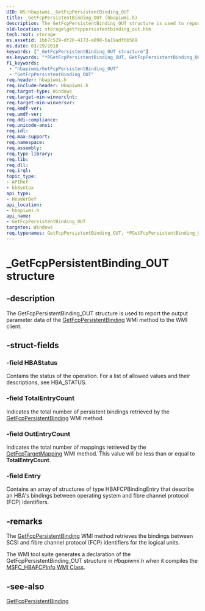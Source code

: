 ```yaml
---
UID: NS:hbapiwmi._GetFcpPersistentBinding_OUT
title: _GetFcpPersistentBinding_OUT (hbapiwmi.h)
description: The GetFcpPersistentBinding_OUT structure is used to report the output parameter data of the GetFcpPersistentBinding WMI method to the WMI client.
old-location: storage\getfcppersistentbinding_out.htm
tech.root: storage
ms.assetid: 1bb7c529-df26-4173-a098-6a19adf6b569
ms.date: 03/29/2018
keywords: ["_GetFcpPersistentBinding_OUT structure"]
ms.keywords: "*PGetFcpPersistentBinding_OUT, GetFcpPersistentBinding_OUT, GetFcpPersistentBinding_OUT structure [Storage Devices], PGetFcpPersistentBinding_OUT, PGetFcpPersistentBinding_OUT structure pointer [Storage Devices], _GetFcpPersistentBinding_OUT, hbapiwmi/GetFcpPersistentBinding_OUT, hbapiwmi/PGetFcpPersistentBinding_OUT, storage.getfcppersistentbinding_out, structs-Fibre_6deac9e1-fd5f-4bc1-9349-39bc61c4c6bb.xml"
f1_keywords:
 - "hbapiwmi/GetFcpPersistentBinding_OUT"
 - "GetFcpPersistentBinding_OUT"
req.header: hbapiwmi.h
req.include-header: Hbapiwmi.h
req.target-type: Windows
req.target-min-winverclnt: 
req.target-min-winversvr: 
req.kmdf-ver: 
req.umdf-ver: 
req.ddi-compliance: 
req.unicode-ansi: 
req.idl: 
req.max-support: 
req.namespace: 
req.assembly: 
req.type-library: 
req.lib: 
req.dll: 
req.irql: 
topic_type:
- APIRef
- kbSyntax
api_type:
- HeaderDef
api_location:
- hbapiwmi.h
api_name:
- GetFcpPersistentBinding_OUT
targetos: Windows
req.typenames: GetFcpPersistentBinding_OUT, *PGetFcpPersistentBinding_OUT
---
```


# _GetFcpPersistentBinding_OUT structure


## -description


The GetFcpPersistentBinding_OUT structure is used to report the output parameter data of the <a href="https://docs.microsoft.com/windows-hardware/drivers/storage/getfcppersistentbinding">GetFcpPersistentBinding</a> WMI method to the WMI client.


## -struct-fields




### -field HBAStatus

Contains the status of the operation. For a list of allowed values and their descriptions, see HBA_STATUS.


### -field TotalEntryCount

Indicates the total number of persistent bindings retrieved by the <a href="https://docs.microsoft.com/windows-hardware/drivers/storage/getfcppersistentbinding">GetFcpPersistentBinding</a> WMI method.


### -field OutEntryCount

Indicates the total number of mappings retrieved by the <a href="https://docs.microsoft.com/windows-hardware/drivers/storage/getfcptargetmapping">GetFcpTargetMapping</a> WMI method. This value will be less than or equal to <b>TotalEntryCount</b>.


### -field Entry

Contains an array of structures of type HBAFCPBindingEntry that describe an HBA's bindings between operating system and fibre channel protocol (FCP) identifiers.


## -remarks



The <a href="https://docs.microsoft.com/windows-hardware/drivers/storage/getfcppersistentbinding">GetFcpPersistentBinding</a> WMI method retrieves the bindings between SCSI and fibre channel protocol (FCP) identifiers for the logical units.

The WMI tool suite generates a declaration of the GetFcpPersistentBinding_OUT structure in <i>Hbapiwmi.h </i>when it compiles the <a href="https://docs.microsoft.com/windows-hardware/drivers/storage/msfc-hbafcpinfo-wmi-class">MSFC_HBAFCPInfo WMI Class</a>.




## -see-also




<a href="https://docs.microsoft.com/windows-hardware/drivers/storage/getfcppersistentbinding">GetFcpPersistentBinding</a>
 

 

